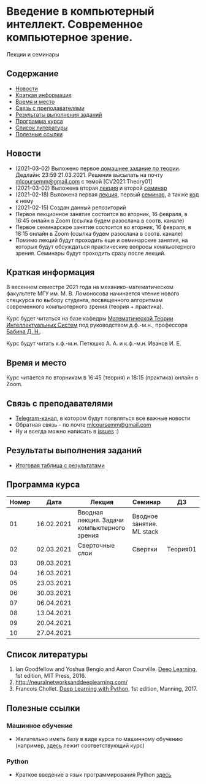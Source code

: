 # Введение в компьютерный интеллект. Современное компьютерное зрение.
Лекции и семинары

## Содержание
* [Новости](#news)
* [Краткая информация](#info)
* [Время и место](#ww)
* [Связь с преподавателями](#feedback)
* [Результаты выполнения заданий](#marks)
* [Программа курса](#program)
* [Список литературы](#lit)
* [Полезные ссылки](#links)
## <a name="news" /> Новости
* (2021-03-02) Выложено первое [домашнее задание по теории](https://github.com/mlcoursemm/cv2021spring/blob/main/assignments/theory01.pdf). Дедлайн: 23:59 21.03.2021. Решения высылать на почту mlcoursemm@gmail.com с темой [CV2021:Theory01]
* (2021-03-02) Выложена вторая [лекция](https://github.com/mlcoursemm/cv2021spring/blob/main/lectures/lecture02-conv_layers.pdf) и второй [семинар](https://github.com/mlcoursemm/cv2021spring/blob/main/seminars/seminar02-conv.pdf)
* (2021-02-18) Выложена первая [лекция](https://github.com/mlcoursemm/cv2021spring/blob/main/lectures/lecture01-intro_cv.pdf), первый [семинар](https://github.com/mlcoursemm/cv2021spring/blob/main/seminars/seminar01-intro_gpu.pdf), а также [код](https://github.com/mlcoursemm/cv2021spring/blob/main/seminars/seminar01_intro_colab.ipynb) к нему
* (2021-02-15) Создан данный репозиторий
* Первое лекционное занятие состоится во вторник, 16 февраля, в 16:45 онлайн в Zoom (ссылка будем разослана в соотв. канале)
* Первое семинарское занятие состоится во вторник, 16 февраля, в 18:15 онлайн в Zoom (ссылка будем разослана в соотв. канале)
* Помимо лекций будут проходить еще и семинарские занятия, на которых будут обсуждаться практические вопросы компьютерного зрения. Семинары будут проходить сразу после лекций.
## <a name="info" /> Краткая информация 
В весеннем семестре 2021 года на механико-математическом факультете МГУ им. М. В. Ломоносова начинается чтение нового спецкурса по выбору студента, посвященного алгоритмам современного компьютерного зрения (теория + практика). 

Курс будет читаться на базе кафедры [Математической Теории Интеллектуальных Систем](http://intsys.msu.ru) под руководством д.ф.-м.н., профессора [Бабина Д. Н.](http://intsys.msu.ru/staff/babin/). 

Курс будут читать к.ф.-м.н. Петюшко А. А. и к.ф.-м.н. Иванов И. Е.
## <a name="ww" /> Время и место 
Курс читается по вторникам в 16:45 (теория) и 18:15 (практика) онлайн в Zoom. 
## <a name="feedback" /> Связь с преподавателями
* [Telegram-канал](https://t.me/joinchat/AAAAAEUmx5cJLOdLXsOt8g), в котором будут появляться все важные новости
* Обратная связь - по почте mlcoursemm@gmail.com
* Ну и всегда можно написать в [issues](https://github.com/mlcoursemm/cv2020spring/issues) :)
## <a name="marks" /> Результаты выполнения заданий
* [Итоговая таблица с результатами](https://docs.google.com/spreadsheets/d/1O3DXLrwFOeED81rwG3UlOU4nBKrVAp_EHJ6lfUIe3L0/edit)
## <a name="program" /> Программа курса 
| Номер         | Дата          | Лекция                                            | Семинар                                 | ДЗ            |
| ------------- | ------------- | -------------                                     | -------------                           | ------------- |
| 01            | 16.02.2021    | Вводная лекция. Задачи компьютерного зрения | Вводное занятие. ML stack | |
| 02            | 02.03.2021    | Сверточные слои | Свертки | Теория01 |
| 03            | 09.03.2021    |               |  |  |
| 04            | 16.03.2021    |                        |   |  |
| 05            | 23.03.2021    |                            |  | |
| 06            | 30.03.2021    |                                                |  |  |
| 07            | 06.04.2021    |                    |  |  |
| 08            | 13.04.2021    |                                           |  | |
| 09            | 20.04.2021    |                                           |  | |
| 10            | 27.04.2021    |                      |            | |


## <a name="lit" /> Список литературы
1. Ian Goodfellow and Yoshua Bengio and Aaron Courville. [Deep Learning](https://www.deeplearningbook.org), 1st edition, MIT Press, 2016.
2. http://neuralnetworksanddeeplearning.com/
3. Francois Chollet. [Deep Learning with Python](http://faculty.neu.edu.cn/yury/AAI/Textbook/Deep%20Learning%20with%20Python.pdf), 1st edition, Manning, 2017.
## <a name="links" /> Полезные ссылки 
### Машинное обучение
* Желательно иметь базу в виде курса по машинному обучению (например, [здесь](https://github.com/mlcoursemm/ml2020autumn) лежит соответствующий курс)
### Python
* Краткое введение в язык программирования Python [здесь](https://github.com/mlcoursemm/py2020autumn)
